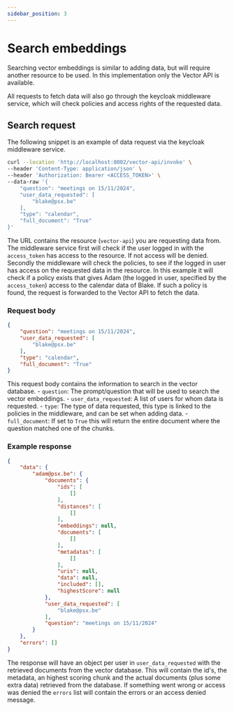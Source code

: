 ```yaml
---
sidebar_position: 3
---
```


# Search embeddings

Searching vector embeddings is similar to adding data, but will require another resource to be used. In this implementation only the Vector API is available.

All requests to fetch data will also go through the keycloak middleware service, which will check policies and access rights of the requested data.

## Search request

The following snippet is an example of data request via the keycloak middleware service.

```bash
curl --location 'http://localhost:8002/vector-api/invoke' \
--header 'Content-Type: application/json' \
--header 'Authorization: Bearer <ACCESS_TOKEN>' \
--data-raw '{
    "question": "meetings on 15/11/2024",
    "user_data_requested": [
        "blake@psx.be"
    ],
    "type": "calendar",
    "full_document": "True"
}'
```

The URL contains the resource (`vector-api`) you are requesting data from. The middleware service first will check if the user logged in with the `access_token` has access to the resource. If not access will be denied.
Secondly the middleware will check the policies, to see if the logged in user has access on the requested data in the resource. In this example it will check if a policy exists that gives Adam (the logged in user, specified by the `access_token`) access to the calendar data of Blake. If such a policy is found, the request is forwarded to the Vector API to fetch the data.

### Request body

```json
{
    "question": "meetings on 15/11/2024",
    "user_data_requested": [
        "blake@psx.be"
    ],
    "type": "calendar",
    "full_document": "True"
}
```

This request body contains the information to search in the vector database.
    - `question`: The prompt/question that will be used to search the vector embeddings.
    - `user_data_requested`: A list of users for whom data is requested.
    - `type`: The type of data requested, this type is linked to the policies in the middleware, and can be set when adding data.
    - `full_document`: If set to `True` this will return the entire document where the question matched one of the chunks.

### Example response

```json
{
    "data": {
        "adam@psx.be": {
            "documents": {
                "ids": [
                    []
                ],
                "distances": [
                    []
                ],
                "embeddings": null,
                "documents": [
                    []
                ],
                "metadatas": [
                    []
                ],
                "uris": null,
                "data": null,
                "included": [],
                "highestScore": null
            },
            "user_data_requested": [
                "blake@psx.be"
            ],
            "question": "meetings on 15/11/2024"
        }
    },
    "errors": []
}
```

The response will have an object per user in `user_data_requested` with the retrieved documents from the vector database. This will contain the id's, the metadata, an highest scoring chunk and the actual documents (plus some extra data) retrieved from the database.
If something went wrong or access was denied the `errors` list will contain the errors or an access denied message.
